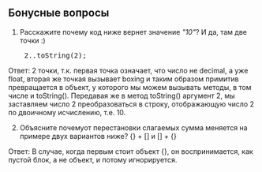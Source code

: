 ## Бонусные вопросы

1. Расскажите почему код ниже вернет значение <i>"10"</i>? И да, там две точки :) </p>
		<pre>
2..toString(2);

Ответ: 2 точки, т.к. первая точка означает, что число не decimal, а уже float, вторая же точкая вызывает boxing и таким образом примитив превращается в объект, у которого мы можем вызывать методы, в том числе и toString(). Передавая же в метод toString() аргумент 2, мы заставляем число 2 преобразоваться в строку, отображающую число 2 по двоичному исчислению, т.е. 10.

2. Объясните почемуот перестановки слагаемых сумма меняется на примере двух вариантов ниже? 
{} + []
и
[] + {}

Ответ: В случае, когда первым стоит объект {}, он воспринимается, как пустой блок, а не объект, и потому игнорируется. 
